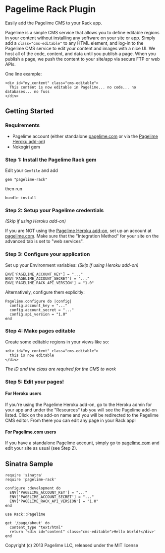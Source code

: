 Pagelime Rack Plugin
=====================

Easily add the Pagelime CMS to your Rack app.

Pagelime is a simple CMS service that allows you to define editable regions in your content without installing any software on your site or app. 
Simply add a `class="cms-editable"` to any HTML element, and log-in to the Pagelime CMS service to edit your content and images with a nice UI. 
We host all of the code, content, and data until you publish a page. 
When you publish a page, we push the content to your site/app via secure FTP or web APIs.

One line example:

    <div id="my_content" class="cms-editable">
      This content is now editable in Pagelime... no code... no databases... no fuss
    </div>

Getting Started
---------------

### Requirements

* Pagelime account (either standalone [pagelime.com](http://pagelime.com) or via the [Pagelime Heroku add-on](https://addons.heroku.com/pagelime))
* Nokogiri gem

### Step 1: Install the Pagelime Rack gem

Edit your `Gemfile` and add

    gem "pagelime-rack"

then run

    bundle install

### Step 2: Setup your Pagelime credentials

*(Skip if using Heroku add-on)*

If you are NOT using the [Pagelime Heroku add-on](https://addons.heroku.com/pagelime), set up an account at [pagelime.com](http://pagelime.com). 
Make sure that the "Integration Method" for your site on the advanced tab is set to "web services".

### Step 3: Configure your application

Set up your Environment variables: *(Skip if using Heroku add-on)*

    ENV['PAGELIME_ACCOUNT_KEY'] = "..."
    ENV['PAGELIME_ACCOUNT_SECRET'] = "..."
    ENV['PAGELIME_RACK_API_VERSION'] = "1.0"

Alternatively, configure them explicitly:

    Pagelime.configure do |config|
      config.account_key = "..."
      config.account_secret = "..."
      config.api_version = "1.0"
    end

### Step 4: Make pages editable

Create some editable regions in your views like so:

    <div id="my_content" class="cms-editable">
      this is now editable
    </div>

*The ID and the class are required for the CMS to work*

### Step 5: Edit your pages!

#### For Heroku users

If you're using the Pagelime Heroku add-on, go to the Heroku admin for your app and under the "Resources" tab you will see the Pagelime add-on listed. 
Click on the add-on name and you will be redirected to the Pagelime CMS editor. 
From there you can edit any page in your Rack app!

#### For Pagelime.com users

If you have a standalone Pagelime account, simply go to [pagelime.com](http://pagelime.com) and edit your site as usual (see Step 2). 


Sinatra Sample
--------------

    require 'sinatra'
    require 'pagelime-rack'
    
    configure :development do
      ENV['PAGELIME_ACCOUNT_KEY'] = "..."
      ENV['PAGELIME_ACCOUNT_SECRET'] = "..."
      ENV['PAGELIME_RACK_API_VERSION'] = "1.0"
    end
    
    use Rack::Pagelime
    
    get '/page/about' do
      content_type "text/html"
      return '<div id="content" class="cms-editable">Hello World!</div>'
    end

Copyright (c) 2013 Pagelime LLC, released under the MIT license

